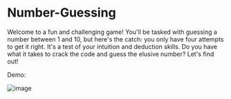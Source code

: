 # Number-Guessing
Welcome to a fun and challenging game! You'll be tasked with guessing a number between 1 and 10, but here's the catch: you only have four attempts to get it right. It's a test of your intuition and deduction skills. Do you have what it takes to crack the code and guess the elusive number? Let's find out!



Demo:

![image](https://github.com/arshasuresh03/Number-Guessing/assets/160167081/b95ac893-b0fa-460a-9ad2-56285de32444)
